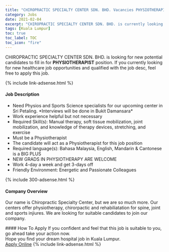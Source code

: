 ```yaml
---
title: "CHIROPRACTIC SPECIALTY CENTER SDN. BHD. Vacancies PHYSIOTHERAPIST" 
category: Jobs 
date: 2021-02-04 
excerpt: "CHIROPRACTIC SPECIALTY CENTER SDN. BHD. is currently looking for suitable person to fill in the PHYSIOTHERAPIST which positioned at Kuala Lumpur" 
tags: [Kuala Lumpur] 
toc: true 
toc_label: TOC 
toc_icon: "fire" 
--- 
```


<p>CHIROPRACTIC SPECIALTY CENTER SDN. BHD. is looking for new potential candidates to fill in for <b>PHYSIOTHERAPIST</b> position. If you currently looking for new healthcare job opportunities and qualified with the job desc, feel free to apply this job.
</p>{% include link-adsense.html %} 
<div><div><h4>Job Description</h4></div><div><div><span><div><ul><li>Need Physios and Sports Science specialists for our upcoming center in Sri Petaling. *Interviews will be done in Bukit Damansara*</li><li>Work experience helpful but not necessary</li><li>Required Skill(s): Manual therapy, soft tissue mobilization, joint mobilization, and knowledge of therapy devices, stretching, and exercise</li><li>Must be a Physiotherapist</li><li>The candidate will act as a Physiotherapist for this job position</li><li>Required language(s): Bahasa Malaysia, English, Mandarin &amp; Cantonese is a BIG PLUS</li><li>NEW GRADS IN PHYSIOTHERAPY ARE WELCOME&#160;</li><li>Work 4-day a week and get 3-days off</li><li>Friendly Environment: Energetic and Passionate Colleagues</li></ul></div></span></div></div></div> 
{% include 300-adsense.html %} 
<div><div><h4>Company Overview</h4></div><div><div><span><div><p>Our name is Chiropractic Specialty Center, but we are so much more. Our centers offer physiotherapy, chirorpactic and&#160;rehabiliatation for spine, joint and sports injiures. We are looking for suitable candidates to join our company.</p></div></span></div></div></div> 
#### How To Apply 
If you confident and feel that this job is suitable to you, go ahead take your action now. <br/> 
Hope you find your dream hospital job in Kuala Lumpur. <br/> 
<a href="https://www.jobstreet.com.my/en/job/physiotherapist-4476176?jobId=jobstreet-my-job-4476176&sectionRank=17&token=0~ea7c643e-a9f6-4036-b4ad-9c2c2e6e25d8&fr=SRP%20View%20In%20New%20Ta" class="btn btn--warning" target="_blank" rel="nofollow noopenner">Apply Online</a> 
{% include link-adsense.html %} 